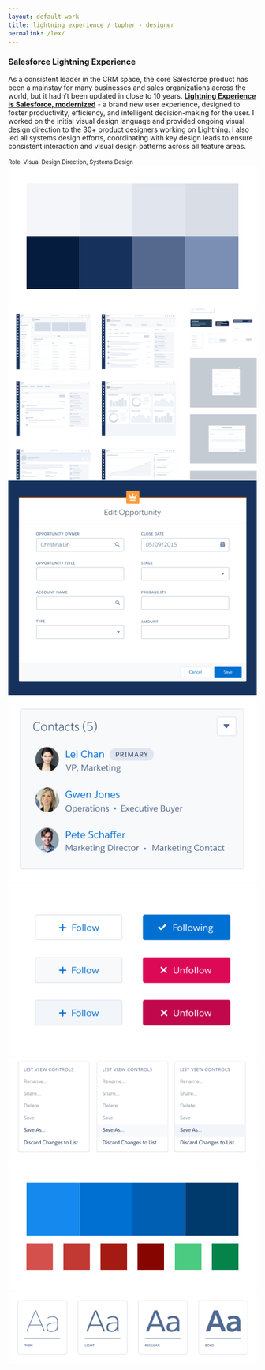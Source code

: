 ```yaml
---
layout: default-work
title: lightning experience / topher - designer
permalink: /lex/
---
```


<section class="mw-100 mw8-ns center ph5-l ph4 z-1 relative mb3 mb3-ns mt6 mt0-ns">
  <h3 class="ml0 mv0 lh-title"><b class="serif fw5 f2">Salesforce Lightning Experience</b></h3>
  <p class="f4 mh0 lh-copy mt2 mb3">
    As a consistent leader in the CRM space, the core Salesforce product has been a mainstay for many businesses and sales organizations across the world, but it hadn’t been updated in close to 10 years. <a href="https://www.salesforce.com/blog/2015/08/future-of-crm-salesforce-lightning.html" class="olive highlight"><b class="fw6">Lightning Experience is Salesforce, modernized</b></a> - a brand new user experience, designed to foster productivity, efficiency, and intelligent decision-making for the user. I worked on the initial visual design language and provided ongoing visual design direction to the 30+ product designers working on Lightning. I also led all systems design efforts, coordinating with key design leads to ensure consistent interaction and visual design patterns across all feature areas.
  </p>
  <small class="f5 fw7 mh0 ttu tracked silver mt0 lh-copy">Role: Visual Design Direction, Systems Design</small>
</section>

<section class="mw-100 mw9 center pa0 relative grid">
  <div class="w-100 grid-item load-one lex-1 contain-l cover mb4 mb3-l h5 h6-m h7-l">
  </div>
</section>

<section class="mw-100 mw9 center pa0 relative grid mb0">
  <div class="w-50-ns w-100 grid-item load-two hide-child">
    <img src="/assets/work/lex/grays.png" alt="gray color palette" class="mw-100">
  </div>
  <div class="w-50-ns w-100 grid-item load-three hide-child">
    <img src="/assets/work/lex/component-wireframes.png" alt="component wireframes" class="mw-100">
  </div>
  <div class="w-50-ns w-100 grid-item load-four hide-child">
    <img src="/assets/work/lex/modal.png" alt="modal" class="mw-100">
  </div>
  <div class="w-25-l w-50-m w-100 grid-item load-five hide-child">
    <img src="/assets/work/lex/related-list.png" alt="related list card" class="mw-100">
  </div>
  <div class="w-25-l w-50-m w-100 grid-item load-six hide-child">
    <img src="/assets/work/lex/buttons.png" alt="buttons" class="mw-100">
  </div>
  <div class="w-50-l w-100 grid-item load-seven hide-child">
    <img src="/assets/work/lex/menus.png" alt="dropdown menus" class="mw-100">
  </div>
  <div class="w-40-l w-50-m w-100 grid-item load-five hide-child">
    <img src="/assets/work/lex/colors.png" alt="color palette" class="mw-100">
  </div>
  <div class="w-60-l w-100 grid-item load-eight hide-child">
    <img src="/assets/work/lex/typography.png" alt="typography" class="mw-100">
  </div>
</section>